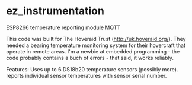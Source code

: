 # ez_instrumentation
ESP8266 temperature reporting module MQTT

This code was built for The Hoveraid Trust (http://uk.hoveraid.org/). They needed a bearing temperature monitoring system for their hovercraft that operate in remote areas.
I'm a newbie at embedded programming - the code probably contains a buch of errors - that said, it works reliably.

Features:
Uses up to 6 DS18b20 temperature sensors (possibly more).
reports individual sensor temperatures with sensor serial number.
